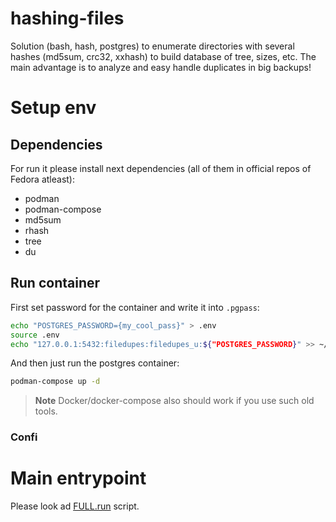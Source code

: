 # hashing-files
Solution (bash, hash, postgres) to enumerate directories with several hashes (md5sum, crc32, xxhash) to build database of tree, sizes, etc. The main advantage is to analyze and easy handle duplicates in big backups!

# Setup env

## Dependencies
For run it please install next dependencies (all of them in official repos of Fedora atleast):
* podman
* podman-compose
* md5sum
* rhash
* tree
* du

## Run container

First set password for the container and write it into `.pgpass`:

```bash
echo "POSTGRES_PASSWORD={my_cool_pass}" > .env
source .env
echo "127.0.0.1:5432:filedupes:filedupes_u:${"POSTGRES_PASSWORD}" >> ~/.pgpass
```

And then just run the postgres container:
```bash
podman-compose up -d
```

> **Note** Docker/docker-compose also should work if you use such old tools.

### Confi

# Main entrypoint
Please look ad [FULL.run](FULL.run) script.
